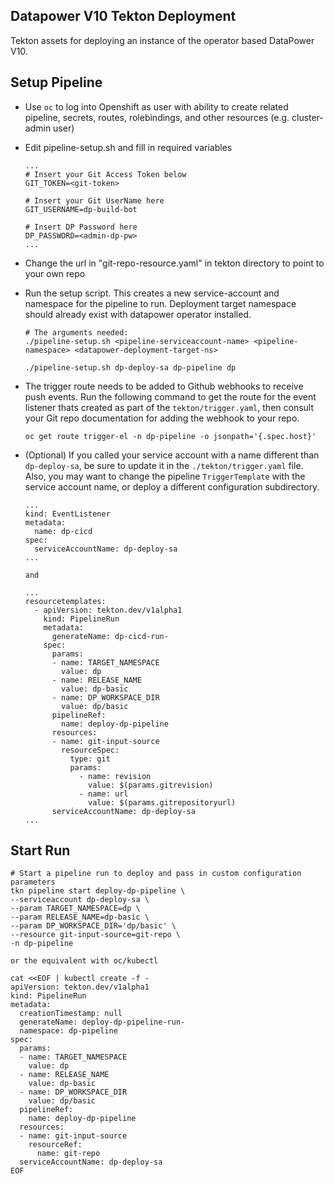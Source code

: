 ## Datapower V10 Tekton Deployment
Tekton assets for deploying an instance of the operator based DataPower V10.

## Setup Pipeline

* Use `oc` to log into Openshift as user with ability to create related pipeline, secrets, routes, rolebindings, and other resources (e.g. cluster-admin user)

* Edit pipeline-setup.sh and fill in required variables
    ```
    ...
    # Insert your Git Access Token below
    GIT_TOKEN=<git-token>

    # Insert your Git UserName here
    GIT_USERNAME=dp-build-bot

    # Insert DP Password here
    DP_PASSWORD=<admin-dp-pw>
    ...
    ```

* Change the url in "git-repo-resource.yaml" in tekton directory to point to your own repo

* Run the setup script. This creates a new service-account and namespace for the pipeline to run. Deployment target namespace should already exist with datapower operator installed.
    ```
    # The arguments needed:
    ./pipeline-setup.sh <pipeline-serviceaccount-name> <pipeline-namespace> <datapower-deployment-target-ns>
    
    ./pipeline-setup.sh dp-deploy-sa dp-pipeline dp
    ```
* The trigger route needs to be added to Github webhooks to receive push events. Run the following command to get the route for the event listener thats created as part of the `tekton/trigger.yaml`, then consult your Git repo documentation for adding the webhook to your repo.
    
    `oc get route trigger-el -n dp-pipeline -o jsonpath='{.spec.host}'`

* (Optional) If you called your service account with a name different than `dp-deploy-sa`, be sure to update it in the `./tekton/trigger.yaml` file. Also, you may want to change the pipeline `TriggerTemplate` with the service account name, or deploy a different configuration subdirectory.

    ```
    ...
    kind: EventListener
    metadata:
      name: dp-cicd
    spec:
      serviceAccountName: dp-deploy-sa
    ...

    and 

    ...
    resourcetemplates:
      - apiVersion: tekton.dev/v1alpha1
        kind: PipelineRun
        metadata:
          generateName: dp-cicd-run-
        spec:
          params:
          - name: TARGET_NAMESPACE
            value: dp
          - name: RELEASE_NAME
            value: dp-basic
          - name: DP_WORKSPACE_DIR
            value: dp/basic
          pipelineRef:
            name: deploy-dp-pipeline
          resources:
          - name: git-input-source
            resourceSpec:
              type: git
              params:
                - name: revision
                  value: $(params.gitrevision)
                - name: url
                  value: $(params.gitrepositoryurl)
          serviceAccountName: dp-deploy-sa
    ...
    ```
  
## Start Run

```
# Start a pipeline run to deploy and pass in custom configuration parameters 
tkn pipeline start deploy-dp-pipeline \
--serviceaccount dp-deploy-sa \
--param TARGET_NAMESPACE=dp \
--param RELEASE_NAME=dp-basic \
--param DP_WORKSPACE_DIR='dp/basic' \
--resource git-input-source=git-repo \
-n dp-pipeline

or the equivalent with oc/kubectl 

cat <<EOF | kubectl create -f -
apiVersion: tekton.dev/v1alpha1
kind: PipelineRun
metadata:
  creationTimestamp: null
  generateName: deploy-dp-pipeline-run-
  namespace: dp-pipeline
spec:
  params:
  - name: TARGET_NAMESPACE
    value: dp
  - name: RELEASE_NAME
    value: dp-basic
  - name: DP_WORKSPACE_DIR
    value: dp/basic
  pipelineRef:
    name: deploy-dp-pipeline
  resources:
  - name: git-input-source
    resourceRef:
      name: git-repo
  serviceAccountName: dp-deploy-sa
EOF
```
